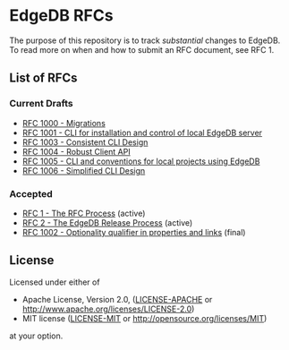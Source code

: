 # EdgeDB RFCs

The purpose of this repository is to track *substantial* changes to EdgeDB.
To read more on when and how to submit an RFC document, see RFC 1.

## List of RFCs
[//]: # "NOTE: This section is auto-generated with update_index.py"

### Current Drafts
* [RFC 1000 - Migrations](./text/1000-migrations.rst)
* [RFC 1001 - CLI for installation and control of local EdgeDB server](./text/1001-edgedb-server-control.rst)
* [RFC 1003 - Consistent CLI Design](./text/1003-cli-naming.rst)
* [RFC 1004 - Robust Client API](./text/1004-transactions-api.rst)
* [RFC 1005 - CLI and conventions for local projects using EdgeDB](./text/1005-edgedb-project.rst)
* [RFC 1006 - Simplified CLI Design](./text/1006-simplified-cli.rst)

### Accepted
* [RFC 1 - The RFC Process](./text/0001-rfc-process.rst) (active)
* [RFC 2 - The EdgeDB Release Process](./text/0002-edgedb-release-process.rst) (active)
* [RFC 1002 - Optionality qualifier in properties and links](./text/1002-optionality-qualifier.rst) (final)

## License

Licensed under either of

* Apache License, Version 2.0,
  ([LICENSE-APACHE](./LICENSE-APACHE) or
  http://www.apache.org/licenses/LICENSE-2.0)
* MIT license ([LICENSE-MIT](./LICENSE-MIT) or
  http://opensource.org/licenses/MIT)

at your option.
